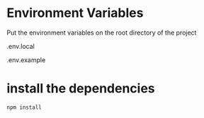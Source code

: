 # Environment Variables
Put the environment variables on the root directory of the project

.env.local

.env.example

# install the dependencies
`npm install`

